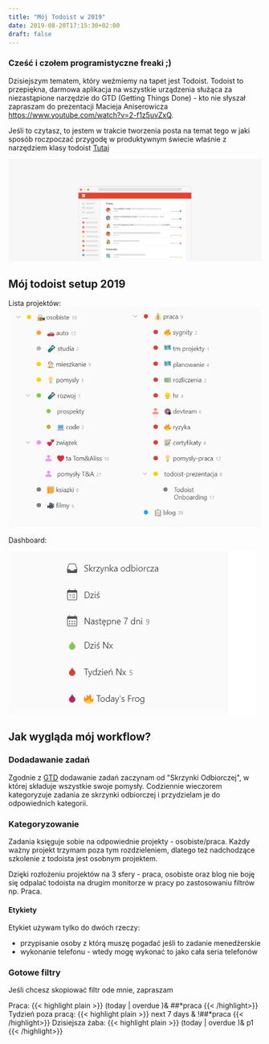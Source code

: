 ```yaml
---
title: "Mój Todoist w 2019"
date: 2019-08-20T17:15:30+02:00
draft: false
---
```



### Cześć i czołem programistyczne freaki ;)

Dzisiejszym tematem, który weźmiemy na tapet jest Todoist. Todoist to przepiękna, darmowa aplikacja na wszystkie urządzenia służąca za niezastąpione narzędzie do GTD (Getting Things Done) -  kto nie słyszał zapraszam do prezentacji Macieja Aniserowicza https://www.youtube.com/watch?v=2-f1z5uvZxQ.

Jeśli to czytasz, to jestem w trakcie tworzenia posta na temat tego w jaki sposób roczpoczać przygodę w produktywnym świecie właśnie z narzędziem klasy todoist [Tutaj](/post/jak-stac-sie-produktywnym)

![Todoist marketing header](todoist-header.png)

## Mój todoist setup 2019

Lista projektów:
![Lista Projektów](todoist-projekty.png)

Dashboard:

![Todoist dashboard](todoist-dashboard.png)

## Jak wygląda mój workflow?

### Dodadawanie zadań

Zgodnie z [GTD](https://pl.wikipedia.org/wiki/Getting_Things_Done) dodawanie zadań zaczynam od "Skrzynki Odbiorczej", w której składuje wszystkie swoje pomysły.
Codziennie wieczorem kategoryzuje zadania ze skrzynki odbiorczej i przydzielam je do odpowiednich kategorii.

### Kategoryzowanie

Zadania księguje sobie na odpowiednie projekty - osobiste/praca.
Każdy ważny projekt trzymam poza tym rozdzieleniem, dlatego też nadchodzące szkolenie z todoista jest osobnym projektem.
 
Dzięki rozłożeniu projektów na 3 sfery - praca, osobiste oraz blog nie boję się odpalać todoista na drugim monitorze w pracy po zastosowaniu filtrów np. Praca.


#### Etykiety
Etykiet używam tylko do dwóch rzeczy:
 - przypisanie osoby z którą muszę pogadać jeśli to zadanie menedżerskie
 - wykonanie telefonu - wtedy mogę wykonać to jako cała seria telefonów



### Gotowe filtry
Jeśli chcesz skopiować filtr ode mnie, zapraszam

Praca: 
{{< highlight plain >}}
(today | overdue )& ##*praca
{{< /highlight>}}
Tydzień poza pracą:
{{< highlight plain >}}
next 7 days & !##*praca
{{< /highlight>}}
Dzisiejsza żaba:
{{< highlight plain >}}
(today | overdue )& p1
{{< /highlight>}}